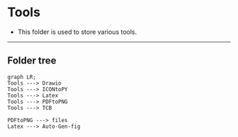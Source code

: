 # Tools
* This folder is used to store various tools.
---
## Folder tree
```mermaid
graph LR;
Tools ---> Drawio
Tools ---> ICONtoPY
Tools ---> Latex
Tools ---> PDFtoPNG
Tools ---> TCB

PDFtoPNG ---> files
Latex ---> Auto-Gen-fig
```